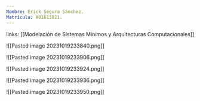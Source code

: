 ```yaml
---
Nombre: Erick Segura Sánchez.
Matrícula: A01613821.
---
```

links: [[Modelación de Sistemas Mínimos y Arquitecturas Computacionales]]

![[Pasted image 20231019233840.png]]

![[Pasted image 20231019233906.png]]

![[Pasted image 20231019233924.png]]

![[Pasted image 20231019233936.png]]

![[Pasted image 20231019233950.png]]